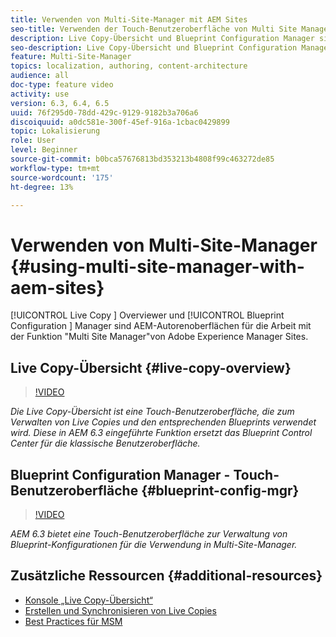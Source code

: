 ```yaml
---
title: Verwenden von Multi-Site-Manager mit AEM Sites
seo-title: Verwenden der Touch-Benutzeroberfläche von Multi Site Manager mit Adobe Experience Manager
description: Live Copy-Übersicht und Blueprint Configuration Manager sind Touch-optimierte Benutzeroberflächen für die Arbeit mit Multi Site Manager.
seo-description: Live Copy-Übersicht und Blueprint Configuration Manager sind Touch-optimierte Benutzeroberflächen für die Arbeit mit Multi Site Manager mit Adobe Experience Manager.
feature: Multi-Site-Manager
topics: localization, authoring, content-architecture
audience: all
doc-type: feature video
activity: use
version: 6.3, 6.4, 6.5
uuid: 76f295d0-78dd-429c-9129-9182b3a706a6
discoiquuid: a0dc581e-300f-45ef-916a-1cbac0429899
topic: Lokalisierung
role: User
level: Beginner
source-git-commit: b0bca57676813bd353213b4808f99c463272de85
workflow-type: tm+mt
source-wordcount: '175'
ht-degree: 13%

---
```



# Verwenden von Multi-Site-Manager {#using-multi-site-manager-with-aem-sites}

[!UICONTROL Live Copy ] Overviewer und  [!UICONTROL Blueprint Configuration ] Manager sind AEM-Autorenoberflächen für die Arbeit mit der Funktion &quot;Multi Site Manager&quot;von Adobe Experience Manager Sites.

## Live Copy-Übersicht {#live-copy-overview}

>[!VIDEO](https://video.tv.adobe.com/v/17054/?quality=9&learn=on)

*Die Live Copy-Übersicht ist eine Touch-Benutzeroberfläche, die zum Verwalten von Live Copies und den entsprechenden Blueprints verwendet wird. Diese in AEM 6.3 eingeführte Funktion ersetzt das Blueprint Control Center für die klassische Benutzeroberfläche.*

## Blueprint Configuration Manager - Touch-Benutzeroberfläche {#blueprint-config-mgr}

>[!VIDEO](https://video.tv.adobe.com/v/17056/?quality=9&learn=on)

*AEM 6.3 bietet eine Touch-Benutzeroberfläche zur Verwaltung von Blueprint-Konfigurationen für die Verwendung in Multi-Site-Manager.*

## Zusätzliche Ressourcen {#additional-resources}

* [Konsole „Live Copy-Übersicht“](https://helpx.adobe.com/experience-manager/6-5/sites/administering/using/msm-livecopy-overview.html)
* [Erstellen und Synchronisieren von Live Copies](https://helpx.adobe.com/experience-manager/6-5/sites/administering/using/msm-livecopy.html)
* [Best Practices für MSM](https://helpx.adobe.com/experience-manager/6-5/sites/administering/using/msm-best-practices.html)
